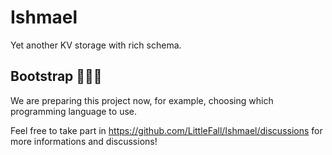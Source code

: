 # Ishmael
Yet another KV storage with rich schema.


## Bootstrap 🚀🚀🚀

We are preparing this project now, for example, choosing which programming language to use.

Feel free to take part in https://github.com/LittleFall/Ishmael/discussions for more informations and discussions!

